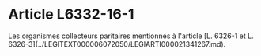 # Article L6332-16-1

<div align="left">
  Les organismes collecteurs paritaires mentionnés à l'article [L. 6326-1 et L. 6326-3](../LEGITEXT000006072050/LEGIARTI000021341267.md).<br />